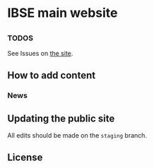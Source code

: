 # IBSE main website

##


### TODOS

See Issues on [the site](https://github.com/IBSE-IITM/ibse-iitm.github.io).

## How to add content

### News

## Updating the public site

All edits should be made on the `staging` branch.


## License

